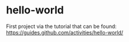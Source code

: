# hello-world
First project via the tutorial that can be found: https://guides.github.com/activities/hello-world/

